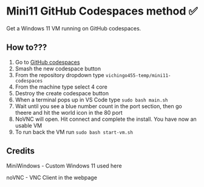 # Mini11 GitHub Codespaces method ✅
Get a Windows 11 VM running on GitHub codespaces.

## How to???
1. Go to [GitHub codespaces](https://github.com/codespaces)
2. Smash the new codespace button
3. From the repository dropdown type ``vichingo455-temp/mini11-codespaces``
4. From the machine type select 4 core
5. Destroy the create codespace button
6. When a terminal pops up in VS Code type ``sudo bash main.sh``
7. Wait until you see a blue number count in the port section, then go theere and hit the world icon in the 80 port
8. NoVNC will open. Hit connect and complete the install. You have now an usable VM
9. To run back the VM run ``sudo bash start-vm.sh``

## Credits
MiniWindows - Custom Windows 11 used here

noVNC - VNC Client in the webpage

